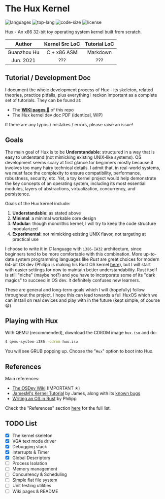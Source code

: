 # The Hux Kernel

![languages](https://img.shields.io/github/languages/count/josehu07/hux-kernel?color=green)
![top-lang](https://img.shields.io/github/languages/top/josehu07/hux-kernel?color=orange)
![code-size](https://img.shields.io/github/languages/code-size/josehu07/hux-kernel?color=lightgrey)
![license](https://img.shields.io/github/license/josehu07/hux-kernel)

Hux - An x86 32-bit toy operating system kernel built from scratch.

|   Author    | Kernel Src LoC  | Tutorial LoC |
|   :---:     |      :---:      |    :---:     |
| Guanzhou Hu |   C + x86 ASM   |   Markdown   |
|  Jun. 2021  |       ???       |     ???      |


## Tutorial / Development Doc

I document the whole development process of Hux - its skeleton, related theories, practice pitfalls, plus everything I reckon important as a complete set of tutorials. They can be found at:

- The [**WIKI pages 📝**](https://github.com/hgz12345ssdlh/hux-kernel/wiki) of this repo
- The Hux kernel dev doc PDF (identical, WIP)

If there are any typos / mistakes / errors, please raise an issue!


## Goals

The main goal of Hux is to be **Understandable**: structured in a way that is easy to understand (not mimicking existing UNIX-like systems). OS development seems scary at first glance for beginners mostly because it involves too many hairy technical details. I admit that, in real-world systems, we must face the complexity to ensure compatibility, performance, robustness, security, etc. Yet, a toy kernel project would help demonstrate the key concepts of an operating system, including its most essential modules, layers of abstractions, virtualization, concurrency, and persistence.

Goals of the Hux kernel include:

1. **Understandable**: as stated above
2. **Minimal**: a minimal workable core design
3. **Modular**: though monolithic kernel, I will try to keep the code structure modularized
4. **Experimental**: not mimicking existing UNIX flavor, not targeting at practical use

I choose to write it in *C* language with `i386-IA32` architecture, since beginners tend to be more comfortable with this combination. More up-to-date system programming languages like *Rust* are great choices for modern 64-bit OS dev (Philipp is making his Rust OS kernel [here](https://os.phil-opp.com/)), but I will start with easier settings for now to maintain better understandability. Rust itself is still "niche" (maybe not?) and you have to incorporate some of its "dark magics" to succeed in OS dev. It definitely confuses new learners.

These are general and long-term goals which I will (hopefully) follow throughout the project. I hope this can lead towards a full HuxOS which we can install on real devices and play with in the future (kept simple, of course 😁)


## Playing with Hux

With QEMU (recommended), download the CDROM image `hux.iso` and do:

```bash
$ qemu-system-i386 -cdrom hux.iso
```

You will see GRUB popping up. Choose the "`Hux`" option to boot into Hux.


## References

Main references:

- [The OSDev Wiki](https://wiki.osdev.org/) (IMPORTANT ✭)
- [JamesM's Kernel Tutorial](http://www.jamesmolloy.co.uk/tutorial_html/) by James, along with its [known bugs](https://wiki.osdev.org/James_Molloy's_Tutorial_Known_Bugs)
- [Writing an OS in Rust](https://os.phil-opp.com/) by Philipp

Check the "References" section [here](https://github.com/hgz12345ssdlh/hux-kernel/wiki/1.-Prerequisite-Readings) for the full list.


## TODO List

- [x] The kernel skeleton
- [x] VGA text mode driver
- [x] Debugging stack
- [x] Interrupts & Timer
- [x] Global Descriptors
- [ ] Process Isolation
- [ ] Memory management
- [ ] Concurrency & Scheduling
- [ ] Simple flat file system
- [ ] Unit testing utilities
- [ ] Wiki pages & README
